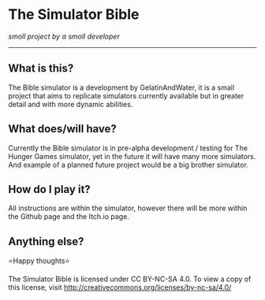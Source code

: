 # The Simulator Bible

*smoll project by a smoll developer*

--------------------------

## What is this?

The Bible simulator is a development by GelatinAndWater, it is a small project that aims to replicate simulators currently available but in greater detail and with more dynamic abilities. 

## What does/will have?

Currently the Bible simulator is in pre-alpha development / testing for The Hunger Games simulator, yet in the future it will have many more simulators. And example of a planned future project would be a big brother simulator.

## How do I play it?

All instructions are within the simulator, however there will be more within the Github page and the Itch.io page.

## Anything else?
⭐Happy thoughts⭐

The Simulator Bible is licensed under CC BY-NC-SA 4.0. To view a copy of this license, visit http://creativecommons.org/licenses/by-nc-sa/4.0/
